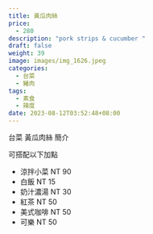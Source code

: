 ```yaml
---
title: 黃瓜肉絲
price:
  - 280
description: "pork strips & cucumber "
draft: false
weight: 39
image: images/img_1626.jpeg
categories:
  - 台菜
  - 豬肉
tags:
  - 素食
  - 辣度
date: 2023-08-12T03:52:48+08:00
---
```


台菜 黃瓜肉絲 簡介

可搭配以下加點

- 涼拌小菜  NT 90
- 白飯 NT 15
- 奶汁濃湯 NT 30
- 紅茶  NT 50
- 美式咖啡 NT 50
- 可樂 NT 50
